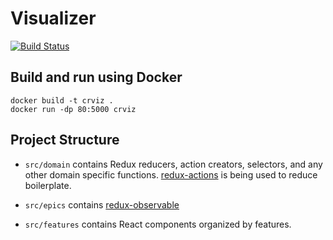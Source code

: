 # Visualizer

[![Build Status](https://travis-ci.org/CyberReboot/CRviz.svg?branch=master)](https://travis-ci.org/CyberReboot/CRviz)

## Build and run using Docker

```
docker build -t crviz .
docker run -dp 80:5000 crviz
```

## Project Structure

- `src/domain` contains Redux reducers, action creators, selectors, and any other domain specific functions.
  [redux-actions](https://github.com/redux-observable/redux-observable) is being used to reduce boilerplate.

- `src/epics` contains [redux-observable](https://github.com/redux-observable/redux-observable)

- `src/features` contains React components organized by features.
